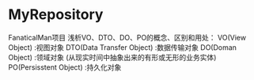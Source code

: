 # MyRepository
FanaticalMan项目
浅析VO、DTO、DO、PO的概念、区别和用处：
VO(View Object) :视图对象
DTO(Data Transfer Object) :数据传输对象
DO(Doman Object) :领域对象 (从现实时间中抽象出来的有形或无形的业务实体)
PO(Persisstent Object) :持久化对象
